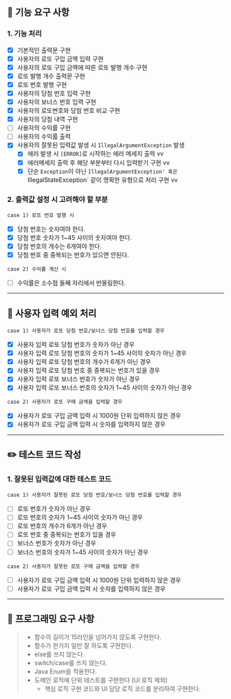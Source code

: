 ## 🚀 기능 요구 사항

### 1. 기능 처리
- [x] 기본적인 출력문 구현
- [x] 사용자의 로또 구입 금액 입력 구현
- [x] 사용자의 로또 구입 금액에 따른 로또 발행 개수 구현
- [x] 로또 발행 개수 출력문 구현
- [x] 로또 번호 발행 구현
- [x] 사용자의 당첨 번호 입력 구현
- [x] 사용자의 보너스 번호 입력 구현
- [x] 사용자의 로또번호와 당첨 번호 비교 구현
- [x] 사용자의 당첨 내역 구현
- [ ] 사용자의 수익률 구현
- [ ] 사용자의 수익률 출력
- [x] 사용자의 잘못된 입력값 발생 시 `IllegalArgumentException` 발생
  - [x] 에러 발생 시 `[ERROR]`로 시작하는 에러 메세지 출력 vv
  - [x] 에러메세지 출력 후 해당 부분부터 다시 입력받기 구현 vv
  - [x] 단순 `Exception`이 아닌 `IllegalArgumentException' 혹은 `IllegalStateException` 같이 명확한 유형으로 처리 구현 vv

### 2. 출력값 설정 시 고려해야 할 부분

```case 1) 로또 번호 발행 시 ```
- [x] 당첨 번호는 숫자여야 한다.
- [x] 당첨 번호 숫자가 1~45 사이의 숫자여야 한다.
- [x] 당첨 번호의 개수는 6개여야 한다.
- [x] 당첨 번호 중 중복되는 번호가 있으면 안된다.

```case 2) 수익률 계산 시 ```
- [ ] 수익률은 소수점 둘째 자리에서 반올림한다.

---

## 🚨 사용자 입력 예외 처리

```case 1) 사용자가 로또 당첨 번호/보너스 당첨 번호를 입력할 경우```
- [x] 사용자 입력 로또 당첨 번호가 숫자가 아닌 경우
- [x] 사용자 입력 로또 당첨 번호의 숫자가 1~45 사이의 숫자가 아닌 경우
- [x] 사용자 입력 로또 당첨 번호의 개수가 6개가 아닌 경우
- [x] 사용자 입력 로또 당첨 번호 중 중복되는 번호가 있을 경우
- [x] 사용자 입력 로또 보너스 번호가 숫자가 아닌 경우
- [x] 사용자 입력 로또 보너스 번호의 숫자가 1~45 사이의 숫자가 아닌 경우

```case 2) 사용자가 로또 구매 금액을 입력할 경우```
- [x] 사용자가 로또 구입 금액 입력 시 1000원 단위 입력하지 않은 경우
- [x] 사용자가 로또 구입 금액 입력 시 숫자를 입력하지 않은 경우
---

## ✏️ 테스트 코드 작성

### 1. 잘못된 입력값에 대한 테스트 코드
```case 1) 사용자가 잘못된 로또 당첨 번호/보너스 당첨 번호를 입력할 경우```
- [ ] 로또 번호가 숫자가 아닌 경우
- [ ] 로또 번호의 숫자가 1~45 사이의 숫자가 아닌 경우
- [ ] 로또 번호의 개수가 6개가 아닌 경우
- [ ] 로또 번호 중 중복되는 번호가 있을 경우
- [ ] 보너스 번호가 숫자가 아닌 경우
- [ ] 보너스 번호의 숫자가 1~45 사이의 숫자가 아닌 경우

```case 2) 사용자가 잘못된 로또 구매 금액을 입력할 경우```
- [ ] 사용자가 로또 구입 금액 입력 시 1000원 단위 입력하지 않은 경우
- [ ] 사용자가 로또 구입 금액 입력 시 숫자를 입력하지 않은 경우
---

## 🎯 프로그래밍 요구 사항

> - 함수의 길이가 15라인을 넘어가지 않도록 구현한다.
> - 함수가 한가지 일만 잘 하도록 구현한다.
> - else를 쓰지 않는다.
> - switch/case를 쓰지 않는다.
> - Java Enum을 적용한다.
> - 도메인 로직에 단위 테스트를 구현한다 (UI 로직 제외)
>   - 핵심 로직 구현 코드와 UI 담당 로직 코드를 분리하여 구현한다.